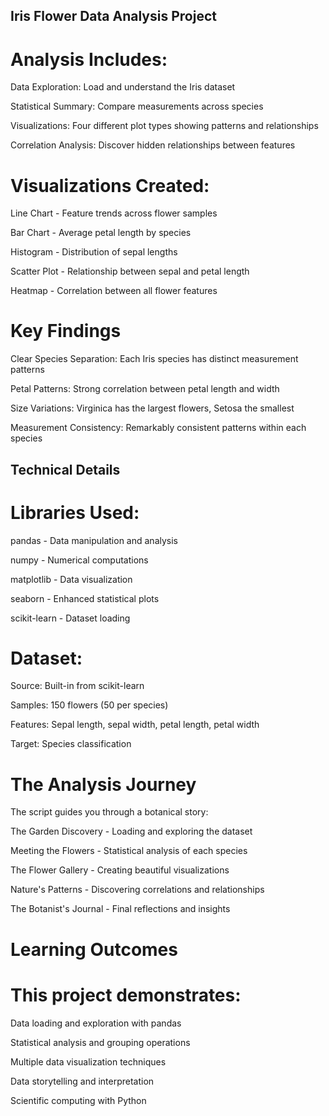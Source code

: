 ## Iris Flower Data Analysis Project

# Analysis Includes:

Data Exploration: Load and understand the Iris dataset

Statistical Summary: Compare measurements across species

Visualizations: Four different plot types showing patterns and relationships

Correlation Analysis: Discover hidden relationships between features

# Visualizations Created:

Line Chart - Feature trends across flower samples

Bar Chart - Average petal length by species

Histogram - Distribution of sepal lengths

Scatter Plot - Relationship between sepal and petal length

Heatmap - Correlation between all flower features

# Key Findings

Clear Species Separation: Each Iris species has distinct measurement patterns

Petal Patterns: Strong correlation between petal length and width

Size Variations: Virginica has the largest flowers, Setosa the smallest

Measurement Consistency: Remarkably consistent patterns within each species

## Technical Details

# Libraries Used:

pandas - Data manipulation and analysis

numpy - Numerical computations

matplotlib - Data visualization

seaborn - Enhanced statistical plots

scikit-learn - Dataset loading

# Dataset:

Source: Built-in from scikit-learn

Samples: 150 flowers (50 per species)

Features: Sepal length, sepal width, petal length, petal width

Target: Species classification

 # The Analysis Journey

The script guides you through a botanical story:

The Garden Discovery - Loading and exploring the dataset

Meeting the Flowers - Statistical analysis of each species

The Flower Gallery - Creating beautiful visualizations

Nature's Patterns - Discovering correlations and relationships

The Botanist's Journal - Final reflections and insights

 # Learning Outcomes

# This project demonstrates:

Data loading and exploration with pandas

Statistical analysis and grouping operations

Multiple data visualization techniques

Data storytelling and interpretation

Scientific computing with Python
